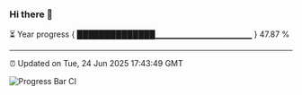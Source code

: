 ### Hi there 👋

⏳ Year progress { ██████████████▁▁▁▁▁▁▁▁▁▁▁▁▁▁▁▁ } 47.87 %

---

⏰ Updated on Tue, 24 Jun 2025 17:43:49 GMT

![Progress Bar CI](https://github.com/IshwaranRudhara/GIT-ACTION/workflows/Progress%20Bar%20CI/badge.svg)
